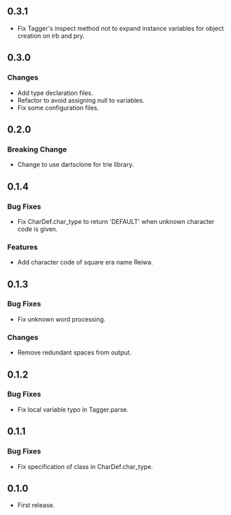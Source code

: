 ## 0.3.1
- Fix Tagger's inspect method not to expand instance variables for object creation on irb and pry.

## 0.3.0

### Changes
- Add type declaration files.
- Refactor to avoid assigning null to variables.
- Fix some configuration files.


## 0.2.0

### Breaking Change
- Change to use dartsclone for trie library.


## 0.1.4

### Bug Fixes
- Fix CharDef.char_type to return 'DEFAULT' when unknown character code is given.

### Features
- Add character code of square era name Reiwa.

## 0.1.3

### Bug Fixes
- Fix unknown word processing.

### Changes
- Remove redundant spaces from output.


## 0.1.2

### Bug Fixes
- Fix local variable typo in Tagger.parse.


## 0.1.1

### Bug Fixes
- Fix specification of class in CharDef.char_type.


## 0.1.0
- First release.
